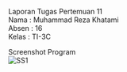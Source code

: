 Laporan Tugas Pertemuan 11 \
Nama    : Muhammad Reza Khatami\
Absen   : 16\
Kelas   : TI-3C

Screenshot Program\
![SS1](https://user-images.githubusercontent.com/90266254/201558978-1e557508-aff0-4122-899c-dbd47dd18de9.png)
